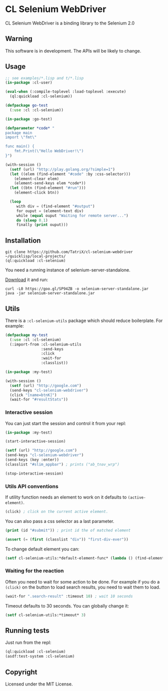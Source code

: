 # CL Selenium WebDriver
CL Selenium WebDriver is a binding library to the Selenium 2.0

## Warning
This software is in development. The APIs will be likely to change.

## Usage
```lisp
;; see examples/*.lisp and t/*.lisp
(in-package :cl-user)

(eval-when (:compile-toplevel :load-toplevel :execute)
  (ql:quickload :cl-selenium))

(defpackage go-test
  (:use :cl :cl-selenium))

(in-package :go-test)

(defparameter *code* "
package main
import \"fmt\"

func main() {
    fmt.Print(\"Hello WebDriver!\")
}")

(with-session ()
  (setf (url) "http://play.golang.org/?simple=1")
  (let ((elem (find-element "#code" :by :css-selector)))
    (element-clear elem)
    (element-send-keys elem *code*))
  (let ((btn (find-element "#run")))
    (element-click btn))

  (loop
     with div = (find-element "#output")
     for ouput = (element-text div)
     while (equal ouput "Waiting for remote server...")
     do (sleep 0.1)
     finally (print ouput)))
```
## Installation
```
git clone https://github.com/TatriX/cl-selenium-webdriver ~/quicklisp/local-projects/
(ql:quickload :cl-selenium)
```

You need a running instance of selenium-server-standalone.

[Download](http://www.seleniumhq.org/download/) it and run:
```
curl -L0 https://goo.gl/SP94ZB -o selenium-server-standalone.jar
java -jar selenium-server-standalone.jar
```

## Utils

There is a `:cl-selenium-utils` package which should reduce boilerplate. For example:
```lisp
(defpackage my-test
  (:use :cl :cl-selenium)
  (:import-from :cl-selenium-utils
                :send-keys
                :click
                :wait-for
                :classlist))

(in-package :my-test)

(with-session ()
  (setf (url) "http://google.com")
  (send-keys "cl-selenium-webdriver")
  (click "[name=btnK]")
  (wait-for "#resultStats"))

```

### Interactive session
You can just start the session and control it from your repl:
```lisp
(in-package :my-test)

(start-interactive-session)

(setf (url) "http://google.com")
(send-keys "cl-selenium-webdriver")
(send-keys (key :enter))
(classlist "#slim_appbar") ; prints ("ab_tnav_wrp")

(stop-interactive-session)
```

### Utils API conventions
If utility function needs an element to work on it defaults to `(active-element)`.
```lisp
(click) ; click on the current active element.
```
You can also pass a css selector as a last parameter.
```lisp
(print (id "#submit")) ; print id the of matched element

(assert (= (first (classlist "div")) "first-div-ever"))
```

To change default element you can:
```lisp
(setf cl-selenium-utils:*default-element-func* (lambda () (find-element "input[type=submit]"))
```


### Waiting for the reaction
Often you need to wait for some action to be done. For example if you
do a `(click)` on the button to load search results, you need to wait
them to load.
```lisp
(wait-for ".search-result" :timeout 10) ; wait 10 seconds
```
Timeout defaults to 30 seconds. You can globally change it:
```lisp
(setf cl-selenium-utils:*timeout* 3)
```

## Running tests
Just run from the repl:
```lisp
(ql:quickload :cl-selenium)
(asdf:test-system :cl-selenium)
```


## Copyright

Licensed under the MIT License.
